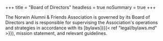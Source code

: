 +++
title = "Board of Directors"
headless = true
noSummary = true
+++

The Norwin Alumni & Friends Association is governed by its Board of Directors and is responsible for supervising the Association's operations and strategies in accordance with its [bylaws]({{< ref "legal/bylaws.md" >}}), mission statement, and relevant guidelines.
